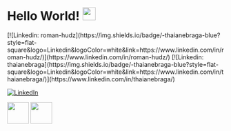 


<h1>
    Hello World! 
    <img src="https://raw.githubusercontent.com/iampavangandhi/iampavangandhi/master/gifs/Hi.gif" width="30px">
</h1>
[![Linkedin: roman-hudz](https://img.shields.io/badge/-thaianebraga-blue?style=flat-square&logo=Linkedin&logoColor=white&link=https://www.linkedin.com/in/roman-hudz/)](https://www.linkedin.com/in/roman-hudz/)
[![Linkedin: thaianebraga](https://img.shields.io/badge/-thaianebraga-blue?style=flat-square&logo=Linkedin&logoColor=white&link=https://www.linkedin.com/in/thaianebraga/)](https://www.linkedin.com/in/thaianebraga/)

<a href="https://www.linkedin.com/in/sulthannk/"><img alt="LinkedIn" src="https://img.shields.io/badge/-Sulthan_Mohaideen-blue?style=flat-square&logo=Linkedin&logoColor=white&link=https://www.linkedin.com/in/sulthannk/"></a>

<div>
    <img src="https://media3.giphy.com/media/ln7z2eWriiQAllfVcn/200w.webp" width="50">
    <img src="https://i.giphy.com/media/eNAsjO55tPbgaor7ma/200w.webp" width="50">
</div> 



